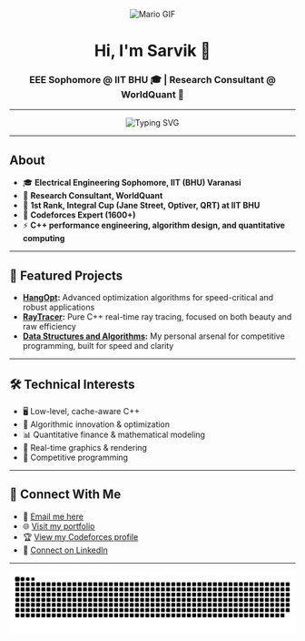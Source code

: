 <!-- Profile README for SarvikIIT -->

<p align="center">
  <img src="https://cdna.artstation.com/p/assets/images/images/021/720/920/original/pixel-jeff-mario.gif?1572709433" alt="Mario GIF" width="900"/>
</p>

<h1 align="center">Hi, I'm Sarvik 👋</h1>
<h3 align="center">EEE Sophomore @ IIT BHU 🎓 | Research Consultant @ WorldQuant 💼</h3>

---

<p align="center">
  <img src="https://readme-typing-svg.herokuapp.com?font=Fira+Code&pause=1000&color=5CE1E6&center=true&vCenter=true&width=900&lines=Fast+code,+clean+code,+elegant+code." alt="Typing SVG">
</p>

---

## About

- 🎓 **Electrical Engineering Sophomore, IIT (BHU) Varanasi**
- 💼 **Research Consultant, WorldQuant**
- 🥇 **1st Rank, Integral Cup (Jane Street, Optiver, QRT) at IIT BHU**
- 🚩 **Codeforces Expert (1600+)**
- ⚡ **C++ performance engineering, algorithm design, and quantitative computing**

---

## 🚀 Featured Projects

- **[HangOpt](https://github.com/SarvikIIT/HangOpt):** Advanced optimization algorithms for speed-critical and robust applications
- **[RayTracer](https://github.com/SarvikIIT/LadderNetwork):** Pure C++ real-time ray tracing, focused on both beauty and raw efficiency
- **[Data Structures and Algorithms](https://github.com/SarvikIIT/DS-Algo):** My personal arsenal for competitive programming, built for speed and clarity

---

## 🛠️ Technical Interests

- 🖥️ Low-level, cache-aware C++
- 🧠 Algorithmic innovation & optimization
- 📊 Quantitative finance & mathematical modeling
- 🎨 Real-time graphics & rendering
- 🏁 Competitive programming

---

## 📡 Connect With Me

- 📧 [Email me here](mailto:sarvik.student.cd.eee24@itbhu.ac.in)
- 🌐 [Visit my portfolio](https://sarvik-portfolio.vercel.app)
- 🏆 [View my Codeforces profile](https://codeforces.com/profile/Sarvik)
- 💼 [Connect on LinkedIn](https://linkedin.com/in/sarvik1807)

---

<p align="center">
  <img src="https://raw.githubusercontent.com/Platane/snk/output/github-contribution-grid-snake-dark.svg" alt="snake dark theme" style="max-width: 100%;">
</p>
